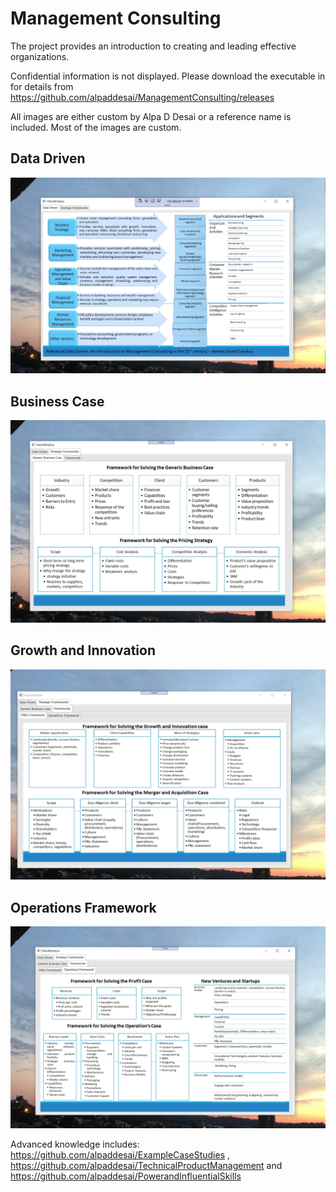 # Management Consulting

The project provides an introduction to creating and leading effective organizations. 

Confidential information is not displayed. Please download the executable in  for details from https://github.com/alpaddesai/ManagementConsulting/releases

All images are either custom by Alpa D Desai or a reference name is included. Most of the images are custom.

## Data Driven
![image](DataDriven.png)

## Business Case
![image](BusinessCase.png)

## Growth and Innovation
![image](GrowthInnovationCase.png)

## Operations Framework
![image](OperationsFramework.png)

Advanced knowledge includes: https://github.com/alpaddesai/ExampleCaseStudies ,  https://github.com/alpaddesai/TechnicalProductManagement and https://github.com/alpaddesai/PowerandInfluentialSkills
